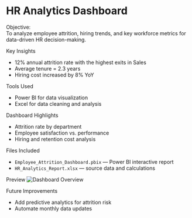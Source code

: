 # HR Analytics Dashboard

 Objective:  
To analyze employee attrition, hiring trends, and key workforce metrics for data-driven HR decision-making.

Key Insights
- 12% annual attrition rate with the highest exits in Sales
- Average tenure = 2.3 years
- Hiring cost increased by 8% YoY

 Tools Used
- Power BI for data visualization  
- Excel for data cleaning and analysis  

 Dashboard Highlights
- Attrition rate by department  
- Employee satisfaction vs. performance  
- Hiring and retention cost analysis  

 Files Included
- `Employee_Attrition_Dashboard.pbix` — Power BI interactive report  
- `HR_Analytics_Report.xlsx` — source data and calculations  

 Preview
![Dashboard Overview](./Screenshots/dashboard_overview.png)

 Future Improvements
- Add predictive analytics for attrition risk  
- Automate monthly data updates  
